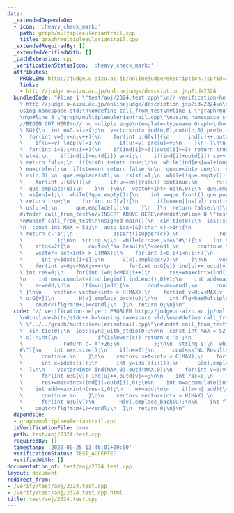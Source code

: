 ```yaml
---
data:
  _extendedDependsOn:
  - icon: ':heavy_check_mark:'
    path: graph/multipleeuleriantrail.cpp
    title: graph/multipleeuleriantrail.cpp
  _extendedRequiredBy: []
  _extendedVerifiedWith: []
  _pathExtension: cpp
  _verificationStatusIcon: ':heavy_check_mark:'
  attributes:
    PROBLEM: http://judge.u-aizu.ac.jp/onlinejudge/description.jsp?id=2324
    links:
    - http://judge.u-aizu.ac.jp/onlinejudge/description.jsp?id=2324
  bundledCode: "#line 1 \"test/aoj/2324.test.cpp\"\n// verification-helper: PROBLEM\
    \ http://judge.u-aizu.ac.jp/onlinejudge/description.jsp?id=2324\n\n#include<bits/stdc++.h>\n\
    using namespace std;\n\n#define call_from_test\n#line 1 \"graph/multipleeuleriantrail.cpp\"\
    \n\n#line 3 \"graph/multipleeuleriantrail.cpp\"\nusing namespace std;\n#endif\n\
    //BEGIN CUT HERE\n// no muliple edge\ntemplate<typename Graph>\nbool hasMultipleEulerianTrail(Graph\
    \ &G){\n  int n=G.size();\n  vector<int> ind(n,0),outd(n,0),pre(n,-1),loop(n,0);\n\
    \  for(int v=0;v<n;v++){\n    for(int u:G[v]){\n      ind[u]++,outd[v]++;\n  \
    \    if(u==v) loop[v]=1;\n      if(u!=v) pre[u]=v;\n    }\n  }\n\n  int st=-1,en=-1,sz=0;\n\
    \  for(int i=0;i<n;i++){\n    if(ind[i]>=3||outd[i]>=3) return true;\n    if(ind[i]<outd[i])\
    \ st=i;\n    if(ind[i]>outd[i]) en=i;\n    if(ind[i]+outd[i]) sz++;\n  }\n  if(sz<2)\
    \ return false;\n  if(st<0) return true;\n\n  while(ind[en]==1+loop[en]&&st!=en)\
    \ en=pre[en];\n  if(st==en) return false;\n\n  queue<int> que;\n  vector<int>\
    \ rs(n,0);\n  que.emplace(st);\n  rs[st]=1;\n  while(!que.empty()){\n    int v=que.front();que.pop();\n\
    \    for(int u:G[v]){\n      if(u==en||rs[u]) continue;\n      rs[u]=1;\n    \
    \  que.emplace(u);\n    }\n  }\n\n  vector<int> us(n,0);\n  que.emplace(en);\n\
    \  us[en]=1;\n  while(!que.empty()){\n    int v=que.front();que.pop();\n    if(rs[v])\
    \ return true;\n    for(int u:G[v]){\n      if(u==en||us[u]) continue;\n     \
    \ us[u]=1;\n      que.emplace(u);\n    }\n  }\n  return false;\n}\n//END CUT HERE\n\
    #ifndef call_from_test\n//INSERT ABOVE HERE\n#endif\n#line 8 \"test/aoj/2324.test.cpp\"\
    \n#undef call_from_test\n\nsigned main(){\n  cin.tie(0);\n  ios::sync_with_stdio(0);\n\
    \n  const int MAX = 52;\n  auto idx=[&](char c)->int{\n             if(islower(c))\
    \ return c-'a';\n             assert(isupper(c));\n             return c-'A'+26;\n\
    \           };\n\n  string s;\n  while(cin>>s,s!=\"#\"){\n    int n=s.size();\n\
    \    if(n<=2){\n      cout<<\"No Results\"<<endl;\n      continue;\n    }\n\n\
    \    vector< set<int> > G(MAX);\n    for(int i=0;i+1<n;i++){\n      int x=idx(s[i]);\n\
    \      int y=idx(s[i+1]);\n      G[x].emplace(y);\n    }\n\n    vector<int> ind(MAX,0),outd(MAX,0);\n\
    \    for(int v=0;v<MAX;v++)\n      for(int u:G[v]) ind[u]++,outd[v]++;\n\n   \
    \ int res=0;\n    for(int i=0;i<MAX;i++)\n      res+=max<int>(ind[i]-outd[i],0);\n\
    \n    int m=accumulate(ind.begin(),ind.end(),0)+1;\n    int add=max<int>(res-1,0);\n\
    \    m+=add;\n\n    if(m<n||add){\n      cout<<m<<endl;\n      continue;\n   \
    \ }\n\n    vector< vector<int> > H(MAX);\n    for(int v=0;v<MAX;v++)\n      for(int\
    \ u:G[v])\n        H[v].emplace_back(u);\n\n    int flg=hasMultipleEulerianTrail(H);\n\
    \    cout<<(flg?m:m+1)<<endl;\n  }\n  return 0;\n}\n"
  code: "// verification-helper: PROBLEM http://judge.u-aizu.ac.jp/onlinejudge/description.jsp?id=2324\n\
    \n#include<bits/stdc++.h>\nusing namespace std;\n\n#define call_from_test\n#include\
    \ \"../../graph/multipleeuleriantrail.cpp\"\n#undef call_from_test\n\nsigned main(){\n\
    \  cin.tie(0);\n  ios::sync_with_stdio(0);\n\n  const int MAX = 52;\n  auto idx=[&](char\
    \ c)->int{\n             if(islower(c)) return c-'a';\n             assert(isupper(c));\n\
    \             return c-'A'+26;\n           };\n\n  string s;\n  while(cin>>s,s!=\"\
    #\"){\n    int n=s.size();\n    if(n<=2){\n      cout<<\"No Results\"<<endl;\n\
    \      continue;\n    }\n\n    vector< set<int> > G(MAX);\n    for(int i=0;i+1<n;i++){\n\
    \      int x=idx(s[i]);\n      int y=idx(s[i+1]);\n      G[x].emplace(y);\n  \
    \  }\n\n    vector<int> ind(MAX,0),outd(MAX,0);\n    for(int v=0;v<MAX;v++)\n\
    \      for(int u:G[v]) ind[u]++,outd[v]++;\n\n    int res=0;\n    for(int i=0;i<MAX;i++)\n\
    \      res+=max<int>(ind[i]-outd[i],0);\n\n    int m=accumulate(ind.begin(),ind.end(),0)+1;\n\
    \    int add=max<int>(res-1,0);\n    m+=add;\n\n    if(m<n||add){\n      cout<<m<<endl;\n\
    \      continue;\n    }\n\n    vector< vector<int> > H(MAX);\n    for(int v=0;v<MAX;v++)\n\
    \      for(int u:G[v])\n        H[v].emplace_back(u);\n\n    int flg=hasMultipleEulerianTrail(H);\n\
    \    cout<<(flg?m:m+1)<<endl;\n  }\n  return 0;\n}\n"
  dependsOn:
  - graph/multipleeuleriantrail.cpp
  isVerificationFile: true
  path: test/aoj/2324.test.cpp
  requiredBy: []
  timestamp: '2020-09-25 13:46:01+09:00'
  verificationStatus: TEST_ACCEPTED
  verifiedWith: []
documentation_of: test/aoj/2324.test.cpp
layout: document
redirect_from:
- /verify/test/aoj/2324.test.cpp
- /verify/test/aoj/2324.test.cpp.html
title: test/aoj/2324.test.cpp
---
```

